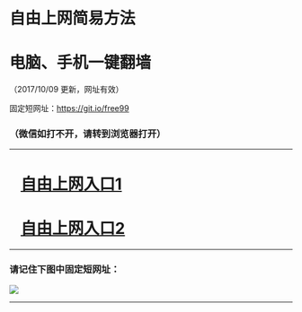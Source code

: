 ﻿# 自由上网简易方法

# 电脑、手机一键翻墙

（2017/10/09 更新，网址有效）

固定短网址：https://git.io/free99

### （微信如打不开，请转到浏览器打开）


***





# &nbsp;&nbsp; <a href="http://ft577227468.fwq-tz-1001.info/fwqtz01.html?t=10090012701 " target="_blank">自由上网入口1</a>
# &nbsp;&nbsp; <a href="http://ft273244168.fwq-tz-1002.info/fwqtz02.html?t=10090011015 " target="_blank">自由上网入口2</a>
***

### 请记住下图中固定短网址：

<img src="https://s3-us-west-2.amazonaws.com/fwq-1001/yjfq-20170905okok.png" /> 


***

